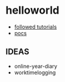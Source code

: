 # helloworld

* [followed tutorials](tutorials/)
* [pocs](pocs/)

## IDEAS
* online-year-diary
* worktimelogging
